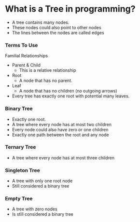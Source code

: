 # What is a Tree in programming?

- A tree contains many nodes.
- These nodes could also point to other nodes
- The lines between the nodes are called edges

### Terms To Use

Familial Relationships

- Parent & Child
  - This is a relative relationship
- Root
  - A node that has no parent.
- Leaf
  - A node that has no children (no outgoing arrows)
- Every tree has exactly one root with potential many leaves.

### Binary Tree

- Exactly one root.
- A tree where every node has at most two children
- Every node could also have zero or one children
- Exactly one path between the root and any node

### Ternary Tree

- A tree where every node has at most three children

### Singleton Tree

- A tree with only one root node
- Still considered a binary tree

### Empty Tree

- A tree with zero nodes
- Is still considered a binary tree
